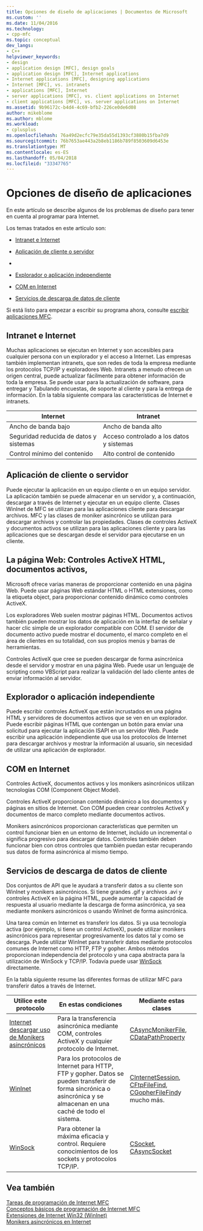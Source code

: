 ```yaml
---
title: Opciones de diseño de aplicaciones | Documentos de Microsoft
ms.custom: ''
ms.date: 11/04/2016
ms.technology:
- cpp-mfc
ms.topic: conceptual
dev_langs:
- C++
helpviewer_keywords:
- design
- application design [MFC], design goals
- application design [MFC], Internet applications
- Internet applications [MFC], designing applications
- Internet [MFC], vs. intranets
- applications [MFC], Internet
- server applications [MFC], vs. client applications on Internet
- client applications [MFC], vs. server applications on Internet
ms.assetid: 9b96172c-b4d4-4c69-bfb2-226ce0de6d08
author: mikeblome
ms.author: mblome
ms.workload:
- cplusplus
ms.openlocfilehash: 76a49d2ecfc79e35da55d1393cf3880b15fba7d9
ms.sourcegitcommit: 76b7653ae443a2b8eb1186b789f8503609d6453e
ms.translationtype: MT
ms.contentlocale: es-ES
ms.lasthandoff: 05/04/2018
ms.locfileid: "33347765"
---
```

# <a name="application-design-choices"></a>Opciones de diseño de aplicaciones
En este artículo se describe algunos de los problemas de diseño para tener en cuenta al programar para Internet.  
  
 Los temas tratados en este artículo son:  
  
-   [Intranet e Internet](#_core_intranet_versus_internet)  
  
-   [Aplicación de cliente o servidor](#_core_client_or_server_application)  
  
-   [](#_core_the_web_page)  
  
-   [Explorador o aplicación independiente](#_core_browser_or_standalone)  
  
-   [COM en Internet](#_core_com_on_the_internet)  
  
-   [Servicios de descarga de datos de cliente](#_core_client_data_download_services)  
  
 Si está listo para empezar a escribir su programa ahora, consulte [escribir aplicaciones MFC](../mfc/writing-mfc-applications.md).  
  
##  <a name="_core_intranet_versus_internet"></a> Intranet e Internet  
 Muchas aplicaciones se ejecutan en Internet y son accesibles para cualquier persona con un explorador y el acceso a Internet. Las empresas también implementan intranets, que son redes de toda la empresa mediante los protocolos TCP/IP y exploradores Web. Intranets a menudo ofrecen un origen central, puede actualizar fácilmente para obtener información de toda la empresa. Se puede usar para la actualización de software, para entregar y Tabulando encuestas, de soporte al cliente y para la entrega de información. En la tabla siguiente compara las características de Internet e intranets.  
  
|Internet|Intranet|  
|--------------|--------------|  
|Ancho de banda bajo|Ancho de banda alto|  
|Seguridad reducida de datos y sistemas|Acceso controlado a los datos y sistemas|  
|Control mínimo del contenido|Alto control de contenido|  
  
##  <a name="_core_client_or_server_application"></a> Aplicación de cliente o servidor  
 Puede ejecutar la aplicación en un equipo cliente o en un equipo servidor. La aplicación también se puede almacenar en un servidor y, a continuación, descargar a través de Internet y ejecutar en un equipo cliente. Clases WinInet de MFC se utilizan para las aplicaciones cliente para descargar archivos. MFC y las clases de moniker asincrónico se utilizan para descargar archivos y controlar las propiedades. Clases de controles ActiveX y documentos activos se utilizan para las aplicaciones cliente y para las aplicaciones que se descargan desde el servidor para ejecutarse en un cliente.  
  
##  <a name="_core_the_web_page"></a> La página Web: Controles ActiveX HTML, documentos activos,  
 Microsoft ofrece varias maneras de proporcionar contenido en una página Web. Puede usar páginas Web estándar HTML o HTML extensiones, como la etiqueta object, para proporcionar contenido dinámico como controles ActiveX.  
  
 Los exploradores Web suelen mostrar páginas HTML. Documentos activos también pueden mostrar los datos de aplicación en la interfaz de señalar y hacer clic simple de un explorador compatible con COM. El servidor de documento activo puede mostrar el documento, el marco completo en el área de clientes en su totalidad, con sus propios menús y barras de herramientas.  
  
 Controles ActiveX que cree se pueden descargar de forma asincrónica desde el servidor y mostrar en una página Web. Puede usar un lenguaje de scripting como VBScript para realizar la validación del lado cliente antes de enviar información al servidor.  
  
##  <a name="_core_browser_or_standalone"></a> Explorador o aplicación independiente  
 Puede escribir controles ActiveX que están incrustados en una página HTML y servidores de documentos activos que se ven en un explorador. Puede escribir páginas HTML que contengan un botón para enviar una solicitud para ejecutar la aplicación ISAPI en un servidor Web. Puede escribir una aplicación independiente que usa los protocolos de Internet para descargar archivos y mostrar la información al usuario, sin necesidad de utilizar una aplicación de explorador.  
  
##  <a name="_core_com_on_the_internet"></a> COM en Internet  
 Controles ActiveX, documentos activos y los monikers asincrónicos utilizan tecnologías COM (Component Object Model).  
  
 Controles ActiveX proporcionan contenido dinámico a los documentos y páginas en sitios de Internet. Con COM pueden crear controles ActiveX y documentos de marco completo mediante documentos activos.  
  
 Monikers asincrónicos proporcionan características que permiten un control funcionar bien en un entorno de Internet, incluido un incremental o significa progresivo para descargar datos. Controles también deben funcionar bien con otros controles que también puedan estar recuperando sus datos de forma asincrónica al mismo tiempo.  
  
##  <a name="_core_client_data_download_services"></a> Servicios de descarga de datos de cliente  
 Dos conjuntos de API que le ayudará a transferir datos a su cliente son WinInet y monikers asincrónicos. Si tiene grandes .gif y archivos .avi y controles ActiveX en la página HTML, puede aumentar la capacidad de respuesta al usuario mediante la descarga de forma asincrónica, ya sea mediante monikers asincrónicos o usando WinInet de forma asincrónica.  
  
 Una tarea común en Internet es transferir los datos. Si ya usa tecnología activa (por ejemplo, si tiene un control ActiveX), puede utilizar monikers asincrónicos para representar progresivamente los datos tal y como se descarga. Puede utilizar WinInet para transferir datos mediante protocolos comunes de Internet como HTTP, FTP y gopher. Ambos métodos proporcionan independencia del protocolo y una capa abstracta para la utilización de WinSock y TCP/IP. Todavía puede usar [WinSock](../mfc/windows-sockets-in-mfc.md) directamente.  
  
 En la tabla siguiente resume las diferentes formas de utilizar MFC para transferir datos a través de Internet.  
  
|Utilice este protocolo|En estas condiciones|Mediante estas clases|  
|-----------------------|----------------------------|-------------------------|  
|[Internet descargar uso de Monikers asincrónicos](../mfc/asynchronous-monikers-on-the-internet.md)|Para la transferencia asincrónica mediante COM, controles ActiveX y cualquier protocolo de Internet.|[CAsyncMonikerFile](../mfc/reference/casyncmonikerfile-class.md), [CDataPathProperty](../mfc/reference/cdatapathproperty-class.md)|  
|[WinInet](../mfc/win32-internet-extensions-wininet.md)|Para los protocolos de Internet para HTTP, FTP y gopher. Datos se pueden transferir de forma sincrónica o asincrónica y se almacenan en una caché de todo el sistema.|[CInternetSession](../mfc/reference/cinternetsession-class.md), [CFtpFileFind](../mfc/reference/cftpfilefind-class.md), [CGopherFileFind](../mfc/reference/cgopherfilefind-class.md)y mucho más.|  
|[WinSock](../mfc/windows-sockets-in-mfc.md)|Para obtener la máxima eficacia y control. Requiere conocimientos de los sockets y protocolos TCP/IP.|[CSocket](../mfc/reference/csocket-class.md), [CAsyncSocket](../mfc/reference/casyncsocket-class.md)|  
  
## <a name="see-also"></a>Vea también  
 [Tareas de programación de Internet MFC](../mfc/mfc-internet-programming-tasks.md)   
 [Conceptos básicos de programación de Internet MFC](../mfc/mfc-internet-programming-basics.md)   
 [Extensiones de Internet Win32 (WinInet)](../mfc/win32-internet-extensions-wininet.md)   
 [Monikers asincrónicos en Internet](../mfc/asynchronous-monikers-on-the-internet.md)

